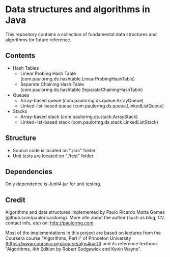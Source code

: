 Data structures and algorithms in Java
==========

This repository contains a collection of fundamental data structures and algorithms for future reference.


Contents
---------

* Hash Tables
	* Linear Probing Hash Table (com.paulormg.ds.hashtable.LinearProbingHashTable)
	* Separate Chaining Hash Table (com.paulormg.ds.hashtable.SeparateChainingHashTable)
* Queues
	* Array-based queue (com.paulormg.ds.queue.ArrayQueue)
	* Linked-list-based queue (com.paulormg.ds.queue.LinkedListQueue)
* Stacks
	* Array-based stack (com.paulormg.ds.stack.ArrayStack)
	* Linked-list-based stack (com.paulormg.ds.stack.LinkedListStack)


Structure
---------

* Source code is located on "./src" folder. 
* Unit tests are located on "./test" folder.


Dependencies
--------

Only dependence is Junit4 jar for unit testing.


Credit
--------

Algorithms and data structures implemented by Paulo Ricardo Motta Gomes (github.com/pauloricardomg). 
More info about the author (such as blog, CV, contact info, etc) on: http://paulormg.com.


Most of the implementations in this project are based on lectures from the Coursera course "Algorithms, Part I" 
of Princeton University (https://www.coursera.org/course/algs4partI) and its reference textbook "Algorithms, 4th 
Edition by Robert Sedgewick and Kevin Wayne".
